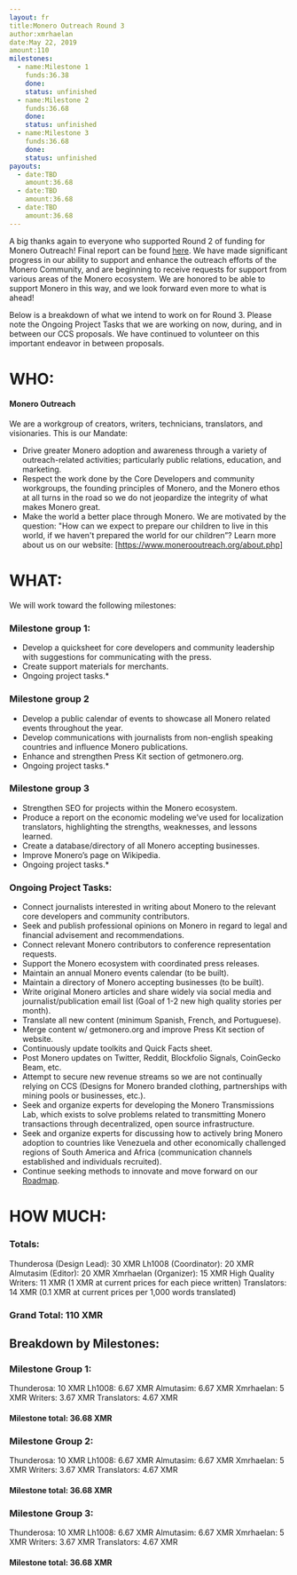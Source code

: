 ```yaml
---
layout: fr
title:Monero Outreach Round 3
author:xmrhaelan
date:May 22, 2019
amount:110
milestones:
  - name:Milestone 1
    funds:36.38
    done:
    status: unfinished
  - name:Milestone 2
    funds:36.68
    done:
    status: unfinished
  - name:Milestone 3
    funds:36.68
    done:
    status: unfinished
payouts:
  - date:TBD
    amount:36.68
  - date:TBD
    amount:36.68
  - date:TBD
    amount:36.68
---
```


A big thanks again to everyone who supported Round 2 of funding for Monero Outreach! Final report can be found [here](https://www.reddit.com/r/Monero/comments/bonpt3/monero_outreach_round_2_ccs_final_report_see_what/). 
We have made significant progress in our ability to support and enhance the outreach efforts of the Monero Community, and are beginning to receive requests for support from various areas of the Monero ecosystem. We are honored to be able to support Monero in this way, and we look forward even more to what is ahead!

Below is a breakdown of what we intend to work on for Round 3. Please note the Ongoing Project Tasks that we are working on now, during, and in between our CCS proposals. We have continued to volunteer on this important endeavor in between proposals.

# WHO:

#### Monero Outreach 

We are a workgroup of creators, writers, technicians, translators, and visionaries. This is our Mandate:
- Drive greater Monero adoption and awareness through a variety of outreach-related activities; particularly public relations, education, and marketing.
- Respect the work done by the Core Developers and community workgroups, the founding principles of Monero, and the Monero ethos at all turns in the road so we do not jeopardize the integrity of what makes Monero great.
- Make the world a better place through Monero. We are motivated by the question: "How can we expect to prepare our children to live in this world, if we haven't prepared the world for our children”?
Learn more about us on our website: [https://www.monerooutreach.org/about.php]

# WHAT:

We will work toward the following milestones:

### Milestone group 1:
- Develop a quicksheet for core developers and community leadership with suggestions for communicating with the press.
- Create support materials for merchants.
- Ongoing project tasks.*

### Milestone group 2
- Develop a public calendar of events to showcase all Monero related events throughout the year.
- Develop communications with journalists from non-english speaking countries and influence Monero publications.
- Enhance and strengthen Press Kit section of getmonero.org.
- Ongoing project tasks.*

### Milestone group 3
- Strengthen SEO for projects within the Monero ecosystem.
- Produce a report on the economic modeling we’ve used for localization translators, highlighting the strengths, weaknesses, and lessons learned.
- Create a database/directory of all Monero accepting businesses.
- Improve Monero’s page on Wikipedia.
- Ongoing project tasks.*
    
### Ongoing Project Tasks:
- Connect journalists interested in writing about Monero to the relevant core developers and community contributors.
- Seek and publish professional opinions on Monero in regard to legal and financial advisement and recommendations.
- Connect relevant Monero contributors to conference representation requests.
- Support the Monero ecosystem with coordinated press releases.
- Maintain an annual Monero events calendar (to be built).
- Maintain a directory of Monero accepting businesses (to be built).
- Write original Monero articles and share widely via social media and journalist/publication email list (Goal of 1-2 new high quality stories per month).
- Translate all new content (minimum Spanish, French, and Portuguese).
- Merge content w/ getmonero.org and improve Press Kit section of website.
- Continuously update toolkits and Quick Facts sheet.
- Post Monero updates on Twitter, Reddit, Blockfolio Signals, CoinGecko Beam, etc.
- Attempt to secure new revenue streams so we are not continually relying on CCS (Designs for Monero branded clothing, partnerships with mining pools or businesses, etc.).
- Seek and organize experts for developing the Monero Transmissions Lab, which exists to solve problems related to transmitting Monero transactions through decentralized, open source infrastructure.
- Seek and organize experts for discussing how to actively bring Monero adoption to countries like Venezuela and other economically challenged regions of South America and Africa (communication channels established and individuals recruited).
- Continue seeking methods to innovate and move forward on our [Roadmap](https://www.monerooutreach.org/about.php).

# HOW MUCH:
### Totals:
Thunderosa (Design Lead): 30 XMR
Lh1008 (Coordinator): 20 XMR
Almutasim (Editor): 20 XMR
Xmrhaelan (Organizer): 15 XMR
High Quality Writers: 11 XMR (1 XMR at current prices for each piece written)
Translators: 14 XMR (0.1 XMR at current prices per 1,000 words translated)

### Grand Total: 110 XMR


## Breakdown by Milestones:

### Milestone Group 1:
Thunderosa: 10 XMR
Lh1008: 6.67 XMR
Almutasim: 6.67 XMR
Xmrhaelan: 5 XMR
Writers: 3.67 XMR
Translators: 4.67 XMR

#### Milestone total: 36.68 XMR

### Milestone Group 2:
Thunderosa: 10 XMR
Lh1008: 6.67 XMR
Almutasim: 6.67 XMR
Xmrhaelan: 5 XMR
Writers: 3.67 XMR
Translators: 4.67 XMR

#### Milestone total: 36.68 XMR

### Milestone Group 3:
Thunderosa: 10 XMR
Lh1008: 6.67 XMR
Almutasim: 6.67 XMR
Xmrhaelan: 5 XMR
Writers: 3.67 XMR
Translators: 4.67 XMR

#### Milestone total: 36.68 XMR
